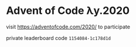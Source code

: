 # Advent of Code λy.2020
       
visit https://adventofcode.com/2020/ to participate

private leaderboard code ```1154084-1c178d1d```